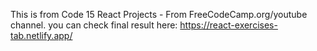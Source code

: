 This is from Code 15 React Projects - From FreeCodeCamp.org/youtube channel.
you can check final result here: https://react-exercises-tab.netlify.app/
